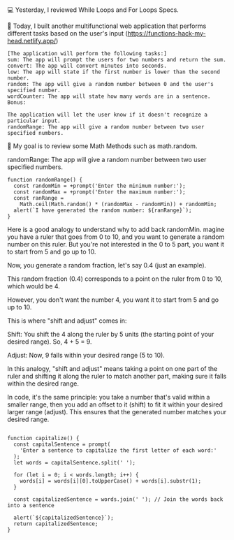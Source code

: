 💻 Yesterday, I reviewed While Loops and For Loops Specs.

📖 Today, I built another multifunctional web application that performs different tasks based on the user's input 
(https://functions-hack-my-head.netlify.app/)
```
[The application will perform the following tasks:]
sum: The app will prompt the users for two numbers and return the sum.
convert: The app will convert minutes into seconds.
low: The app will state if the first number is lower than the second number.
random: The app will give a random number between 0 and the user's specified number.
wordCounter: The app will state how many words are in a sentence.
Bonus:

The application will let the user know if it doesn't recognize a particular input.
randomRange: The app will give a random number between two user specified numbers.
```

🎯 My goal is to review some Math Methods such as math.random. 

randomRange: The app will give a random number between two user specified numbers.

```
function randomRange() {
  const randomMin = +prompt('Enter the minimum number:');
  const randomMax = +prompt('Enter the maximum number:');
  const ranRange =
    Math.ceil(Math.random() * (randomMax - randomMin)) + randomMin;
  alert(`I have generated the random number: ${ranRange}`);
}
```
Here is a good analogy to understand why to add back randomMin.
magine you have a ruler that goes from 0 to 10, and you want to generate a random number on this ruler. 
But you're not interested in the 0 to 5 part, you want it to start from 5 and go up to 10.

Now, you generate a random fraction, let's say 0.4 (just an example).

This random fraction (0.4) corresponds to a point on the ruler from 0 to 10, which would be 4.

However, you don't want the number 4, you want it to start from 5 and go up to 10.

This is where "shift and adjust" comes in:

Shift: You shift the 4 along the ruler by 5 units (the starting point of your desired range). So, 4 + 5 = 9.

Adjust: Now, 9 falls within your desired range (5 to 10).

In this analogy, "shift and adjust" means taking a point on one part of the ruler and shifting it along the ruler 
to match another part, making sure it falls within the desired range.

In code, it's the same principle: you take a number that's valid within a smaller range, then you add an offset to it (shift) 
to fit it within your desired larger range (adjust). This ensures that the generated number matches your desired range.

``` Reviewed how to capitalize letters using loops

function capitalize() {
  const capitalSentence = prompt(
    'Enter a sentence to capitalize the first letter of each word:'
  );
  let words = capitalSentence.split(' ');

  for (let i = 0; i < words.length; i++) {
    words[i] = words[i][0].toUpperCase() + words[i].substr(1);
  }

  const capitalizedSentence = words.join(' '); // Join the words back into a sentence

  alert(`${capitalizedSentence}`);
  return capitalizedSentence;
}
```
